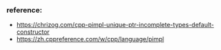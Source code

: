 ### reference:
- https://chrizog.com/cpp-pimpl-unique-ptr-incomplete-types-default-constructor
- https://zh.cppreference.com/w/cpp/language/pimpl
